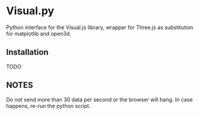 # Visual.py

Python interface for the Visual.js library, wrapper for Three.js as substitution for matplotlib and open3d.

## Installation

TODO

## NOTES
Do not send more than 30 data per second or the browser will hang. In case happens, re-run the python script.
